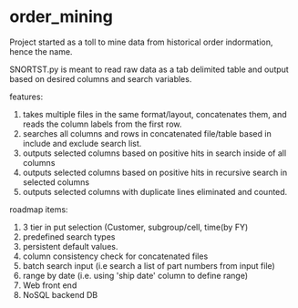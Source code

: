 # order_mining
Project started as a toll to mine data from historical order indormation, hence the name.

SNORTST.py is meant to read raw data as a tab delimited table and output based on desired columns and search variables.

features:
1. takes multiple files in the same format/layout, concatenates them, and reads the column labels from the first row.
2. searches all columns and rows in concatenated file/table based in include and exclude search list.
3. outputs selected columns based on positive hits in search inside of all columns
4. outputs selected columns based on positive hits in recursive search in selected columns
5. outputs selected columns with duplicate lines eliminated and counted.

roadmap items:

1. 3 tier in put selection (Customer, subgroup/cell, time(by FY)
2. predefined search types
3. persistent default values.
4. column consistency check for concatenated files
5. batch search input (i.e search a list of part numbers from input file)
6. range by date (i.e. using 'ship date' column to define range)
7. Web front end
8. NoSQL backend DB
